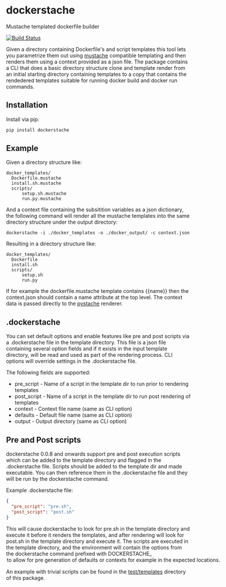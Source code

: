 # dockerstache
Mustache templated dockerfile builder

[![Build Status](https://travis-ci.org/evansde77/dockerstache.svg?branch=develop)](https://travis-ci.org/evansde77/dockerstache)

Given a directory containing Dockerfile's and script templates this tool lets you parametrize them out using [mustache](http://mustache.github.io/) compatible templating and then renders them using a context provided as a json file. 
The package contains a CLI that does a basic directory structure clone and template render from an initial starting directory containing templates to a copy that contains the rendedered templates suitable for running docker build and docker run commands. 

## Installation 

Install via pip:

```bash 
pip install dockerstache
```

## Example

Given a directory structure like:

```
docker_templates/
  Dockerfile.mustache 
  install.sh.mustache
  scripts/
      setup.sh.mustache
      run.py.mustache 
```

And a context file containing the subsitition variables as a json dictionary, the following command will 
render all the mustache templates into the same directory structure under the output directory:

```
dockerstache -i ./docker_templates -o ./docker_output/ -c context.json
```

Resulting in a directory structure like:

```
docker_templates/
  Dockerfile
  install.sh
  scripts/
      setup.sh
      run.py

```

If for example the dockerfile.mustache template contains {{name}} then the context.json should contain a name attribute at the top level. The context data is passed directly to the [pystache](https://github.com/defunkt/pystache) renderer. 

## .dockerstache 

You can set default options and enable features like pre and post scripts via a .dockerstache file in the template directory. This file is a json file containing several option fields and if it exists in the input template directory, will be read and used as part of the rendering process. CLI options will override settings in the .dockerstache file. 

The following fields are supported:

 * pre_script - Name of a script in the template dir to run prior to rendering templates
 * post_script - Name of a script in the template dir to run post rendering of templates
 * context - Context file name (same as CLI option)
 * defaults - Default file name (same as CLI option)
 * output - Output directory (same as CLI option)


## Pre and Post scripts

dockerstache 0.0.8 and onwards support pre and post execution scripts which can be added to the template directory and flagged in the .dockerstache file. 
Scripts should be added to the template dir and made executable. 
You can then reference them in the .dockerstache file and they will be run by the dockerstache command. 

Example .dockerstache file:

```json
{
  "pre_script": "pre.sh",
  "post_script": "post.sh"
}
```

This will cause dockerstache to look for pre.sh in the template directory and execute it before it renders the templates, 
and after rendering will look for post.sh in the template directory and execute it. 
The scripts are executed in the template directory, and the environment will contain the options from the dockerstache command prefixed with DOCKERSTACHE_<option name> to allow for pre generation of defaults or contexts for example in the expected locations. 

An example with trivial scripts can be found in the [test/templates](https://github.com/evansde77/dockerstache/tree/develop/test/templates) directory of this package.




